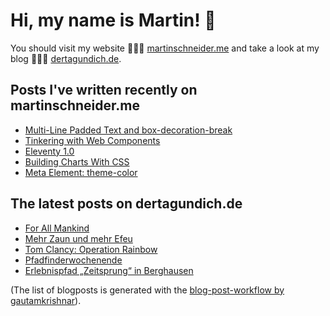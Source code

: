 # Hi, my name is Martin! 👋 
You should visit my website 👨🏼‍💻  [martinschneider.me](https://martinschneider.me) and take a look at my blog 🤷🏼‍♂️ [dertagundich.de](https://www.dertagundich.de).

## Posts I've written recently on martinschneider.me
<!-- MSME-POST-LIST:START -->
- [Multi-Line Padded Text and box-decoration-break](https://martinschneider.me/articles/multi-line-padded-text-and-box-decoration-break/)
- [Tinkering with Web Components](https://martinschneider.me/articles/tinkering-with-web-components/)
- [Eleventy 1.0](https://martinschneider.me/articles/eleventy-1-0/)
- [Building Charts With CSS](https://martinschneider.me/articles/building-charts-with-css/)
- [Meta Element: theme-color](https://martinschneider.me/articles/meta-element-theme-color/)
<!-- MSME-POST-LIST:END -->

## The latest posts on dertagundich.de
<!-- DTUI-POST-LIST:START -->
- [For All Mankind](https://www.dertagundich.de/2022/12/04/for-all-mankind/)
- [Mehr Zaun und mehr Efeu](https://www.dertagundich.de/2022/11/27/mehr-zaun-und-mehr-efeu/)
- [Tom Clancy: Operation Rainbow](https://www.dertagundich.de/2022/11/20/tom-clancy-operation-rainbow/)
- [Pfadfinderwochenende](https://www.dertagundich.de/2022/11/13/pfadfinderwochenende/)
- [Erlebnispfad „Zeitsprung“ in Berghausen](https://www.dertagundich.de/2022/11/06/erlebnispfad-zeitsprung-in-berghausen/)
<!-- DTUI-POST-LIST:END -->

(The list of blogposts is generated with the [blog-post-workflow by gautamkrishnar](https://github.com/gautamkrishnar/blog-post-workflow)).
